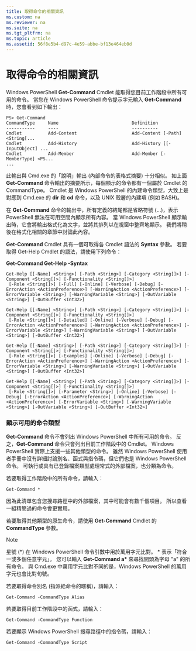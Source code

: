 ```yaml
---
title: 取得命令的相關資訊
ms.custom: na
ms.reviewer: na
ms.suite: na
ms.tgt_pltfrm: na
ms.topic: article
ms.assetid: 56f8e5b4-d97c-4e59-abbe-bf13e464eb0d
---
```

# 取得命令的相關資訊
Windows PowerShell **Get-Command** Cmdlet 能取得您目前工作階段中所有可用的命令。 當您在 Windows PowerShell 命令提示字元輸入 **Get-Command** 時，您會看到如下輸出：

```
PS> Get-Command
CommandType     Name                            Definition
-----------     ----                            ----------
Cmdlet          Add-Content                     Add-Content [-Path] <String[...
Cmdlet          Add-History                     Add-History [[-InputObject] ...
Cmdlet          Add-Member                      Add-Member [-MemberType] <PS...
...
```

此輸出與 Cmd.exe 的「說明」輸出 (內部命令的表格式摘要) 十分相似。 如上面 **Get-Command** 命令輸出的摘要所示，每個顯示的命令都有一個屬於 Cmdlet 的 CommandType。 Cmdlet 是 Windows PowerShell 的內建命令類型，大致上是對應到 Cmd.exe 的 **dir** 和 **cd** 命令，以及 UNIX 殼層的內建項 (例如 BASH)。

在 **Get-Command** 命令的輸出中，所有定義的結尾都是省略符號 (...)，表示 PowerShell 無法在可用空間內顯示所有內容。 當 Windows PowerShell 顯示輸出時，它會將輸出格式化為文字，並將其排列以在視窗中整齊地顯示。 我們將稍後在格式化相關的章節中討論此內容。

**Get-Command** Cmdlet 具有一個可取得各 Cmdlet 語法的 **Syntax** 參數。 若要取得 Get-Help Cmdlet 的語法，請使用下列命令：

**Get-Command Get-Help -Syntax**

```
Get-Help [[-Name] <String>] [-Path <String>] [-Category <String[]>] [-Component <String[]>] [-Functionality <String[]>]
 [-Role <String[]>] [-Full] [-Online] [-Verbose] [-Debug] [-ErrorAction <ActionPreference>] [-WarningAction <ActionPreference>] [-ErrorVariable <String>] [-WarningVariable <String>] [-OutVariable <String>] [-OutBuffer <Int32>]

Get-Help [[-Name] <String>] [-Path <String>] [-Category <String[]>] [-Component <String[]>] [-Functionality <String[]>]
 [-Role <String[]>] [-Detailed] [-Online] [-Verbose] [-Debug] [-ErrorAction <ActionPreference>] [-WarningAction <ActionPreference>] [-ErrorVariable <String>] [-WarningVariable <String>] [-OutVariable <String>] [-OutBuffer <Int32>]

Get-Help [[-Name] <String>] [-Path <String>] [-Category <String[]>] [-Component <String[]>] [-Functionality <String[]>]
 [-Role <String[]>] [-Examples] [-Online] [-Verbose] [-Debug] [-ErrorAction <ActionPreference>] [-WarningAction <ActionPreference>] [-ErrorVariable <String>] [-WarningVariable <String>] [-OutVariable <String>] [-OutBuffer <Int32>]

Get-Help [[-Name] <String>] [-Path <String>] [-Category <String[]>] [-Component <String[]>] [-Functionality <String[]>]
 [-Role <String[]>] [-Parameter <String>] [-Online] [-Verbose] [-Debug] [-ErrorAction <ActionPreference>] [-WarningAction <ActionPreference>] [-ErrorVariable <String>] [-WarningVariable <String>] [-OutVariable <String>] [-OutBuffer <Int32>]
```

### 顯示可用的命令類型
**Get-Command** 命令不會列出 Windows PowerShell 中所有可用的命令。 反之，**Get-Command** 命令只會列出目前工作階段中的 Cmdlet。 Windows PowerShell 實際上支援一些其他類型的命令。 雖然 Windows PowerShell 使用者手冊中沒有詳細討論別名、函式與指令碼，但它們也是 Windows PowerShell 命令。 可執行或具有已登錄檔案類型處理常式的外部檔案，也分類為命令。

若要取得工作階段中的所有命令，請輸入：

```
Get-Command *
```

因為此清單包含您搜尋路徑中的外部檔案，其中可能會有數千個項目。 所以查看一組精簡過的命令會更實用。

若要取得其他類型的原生命令，請使用 **Get-Command** Cmdlet 的 **CommandType** 參數。

> [!NOTE]
> 星號 (*) 在 Windows PowerShell 命令引數中用於萬用字元比對。 * 表示「符合一或多個任意字元」。 您可以輸入 **Get-Command a&#42;** 來尋找開頭為字母 "a" 的所有命令。 與 Cmd.exe 中萬用字元比對不同的是，Windows PowerShell 的萬用字元也會比對句號。

若要取得命令別名 (指派給命令的暱稱)，請輸入：

```
Get-Command -CommandType Alias
```

若要取得目前工作階段中的函式，請輸入：

```
Get-Command -CommandType Function
```

若要顯示 Windows PowerShell 搜尋路徑中的指令碼，請輸入：

```
Get-Command -CommandType Script
```



<!--HONumber=Apr16_HO1-->


